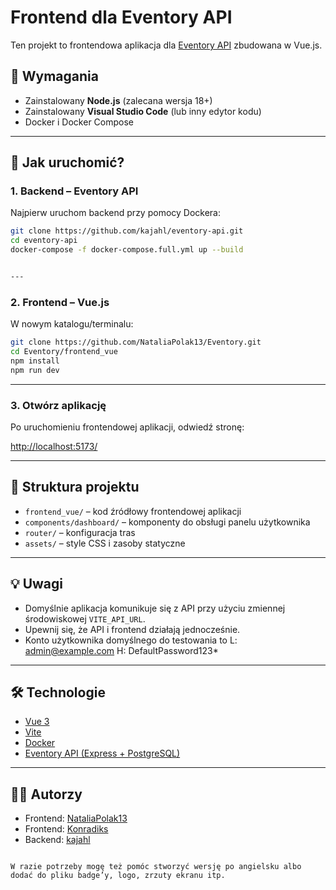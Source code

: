# Frontend dla Eventory API

Ten projekt to frontendowa aplikacja dla [Eventory API](https://github.com/kajahl/eventory-api.git) zbudowana w Vue.js.

## 🔧 Wymagania

- Zainstalowany **Node.js** (zalecana wersja 18+)
- Zainstalowany **Visual Studio Code** (lub inny edytor kodu)
- Docker i Docker Compose

---

## 🚀 Jak uruchomić?

### 1. Backend – Eventory API

Najpierw uruchom backend przy pomocy Dockera:

```bash
git clone https://github.com/kajahl/eventory-api.git
cd eventory-api
docker-compose -f docker-compose.full.yml up --build


---
```

### 2. Frontend – Vue.js

W nowym katalogu/terminalu:

```bash
git clone https://github.com/NataliaPolak13/Eventory.git
cd Eventory/frontend_vue
npm install
npm run dev
```

---

### 3. Otwórz aplikację

Po uruchomieniu frontendowej aplikacji, odwiedź stronę:

[http://localhost:5173/](http://localhost:5173/)

---

## 📁 Struktura projektu

* `frontend_vue/` – kod źródłowy frontendowej aplikacji
* `components/dashboard/` – komponenty do obsługi panelu użytkownika
* `router/` – konfiguracja tras
* `assets/` – style CSS i zasoby statyczne

---

## 💡 Uwagi

* Domyślnie aplikacja komunikuje się z API przy użyciu zmiennej środowiskowej `VITE_API_URL`.
* Upewnij się, że API i frontend działają jednocześnie.
* Konto użytkownika domyślnego do testowania to  L: admin@example.com H: DefaultPassword123*

---

## 🛠 Technologie

* [Vue 3](https://vuejs.org/)
* [Vite](https://vitejs.dev/)
* [Docker](https://www.docker.com/)
* [Eventory API (Express + PostgreSQL)](https://github.com/kajahl/eventory-api.git)

---

## 🧑‍💻 Autorzy

* Frontend: [NataliaPolak13](https://github.com/NataliaPolak13)
* Frontend: [Konradiks](https://github.com/Konradiks)
* Backend: [kajahl](https://github.com/kajahl)

```

W razie potrzeby mogę też pomóc stworzyć wersję po angielsku albo dodać do pliku badge’y, logo, zrzuty ekranu itp.
```
